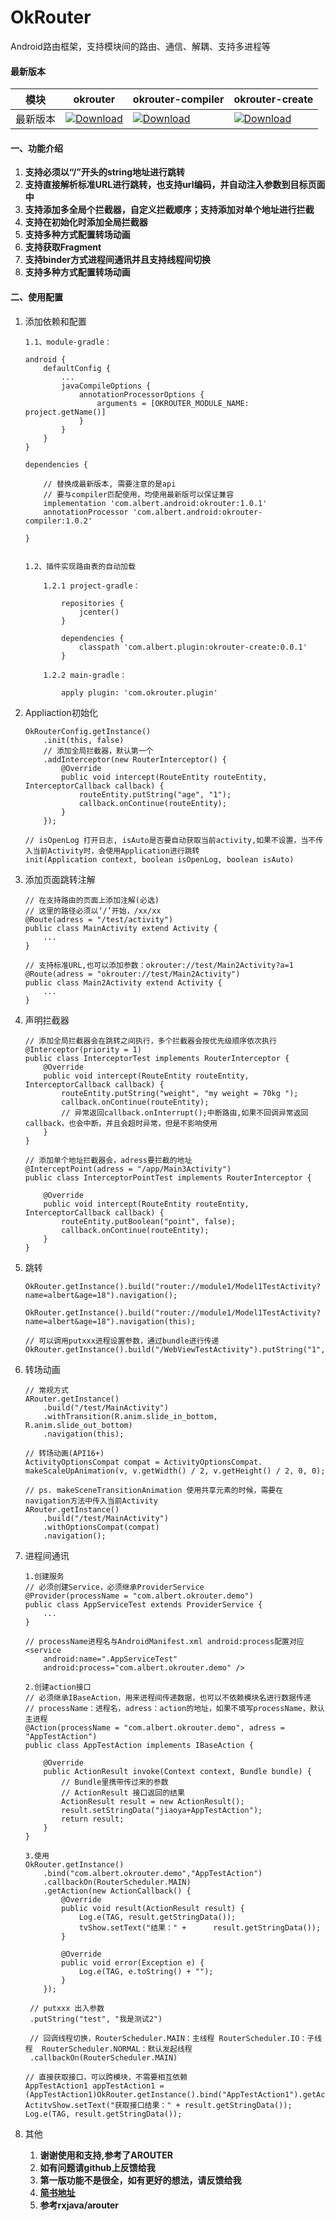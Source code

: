 # OkRouter
Android路由框架，支持模块间的路由、通信、解耦、支持多进程等


#### 最新版本

模块|okrouter|okrouter-compiler|okrouter-create
---|---|---|---
最新版本|[![Download](https://api.bintray.com/packages/albert-jiao/maven/okrouter/images/download.svg?version=1.0.1)](https://bintray.com/albert-jiao/maven/okrouter/1.0.1/link)|[![Download](https://api.bintray.com/packages/albert-jiao/maven/okrouter-compiler/images/download.svg?version=1.0.2)](https://bintray.com/albert-jiao/maven/okrouter-compiler/1.0.2/link)|[![Download](https://api.bintray.com/packages/albert-jiao/maven/okrouter-create/images/download.svg?version=0.0.1)](https://bintray.com/albert-jiao/maven/okrouter-create/0.0.1/link)


#### 一、功能介绍
1. **支持必须以“/”开头的string地址进行跳转**
2. **支持直接解析标准URL进行跳转，也支持url编码，并自动注入参数到目标页面中**
3. **支持添加多全局个拦截器，自定义拦截顺序；支持添加对单个地址进行拦截**
4. **支持在初始化时添加全局拦截器**
5. **支持多种方式配置转场动画**
6. **支持获取Fragment**
7. **支持binder方式进程间通讯并且支持线程间切换**
8. **支持多种方式配置转场动画**


#### 二、使用配置
1. 添加依赖和配置
 	``` 
 	1.1、module-gradle：
 
    android {
        defaultConfig {
            ...
            javaCompileOptions {
                annotationProcessorOptions {
                    arguments = [OKROUTER_MODULE_NAME: project.getName()]
                }
            }
        }
    }

    dependencies {

        // 替换成最新版本, 需要注意的是api
        // 要与compiler匹配使用，均使用最新版可以保证兼容
        implementation 'com.albert.android:okrouter:1.0.1'
		annotationProcessor 'com.albert.android:okrouter-compiler:1.0.2'

    }
    
    
  	1.2、插件实现路由表的自动加载

  		1.2.1 project-gradle：

  			repositories {
    			jcenter()
			}
		
			dependencies {
    			classpath 'com.albert.plugin:okrouter-create:0.0.1'
			}

		1.2.2 main-gradle：

			apply plugin: 'com.okrouter.plugin'

 	```
2. Appliaction初始化

	```
  	OkRouterConfig.getInstance()
        .init(this, false)
        // 添加全局拦截器，默认第一个
        .addInterceptor(new RouterInterceptor() {
            @Override
            public void intercept(RouteEntity routeEntity, InterceptorCallback callback) {
                routeEntity.putString("age", "1");
                callback.onContinue(routeEntity);
            }
        });
        
  	// isOpenLog 打开日志, isAuto是否要自动获取当前activity,如果不设置，当不传入当前Activity时，会使用Application进行跳转
  	init(Application context, boolean isOpenLog, boolean isAuto) 
	```

3. 添加页面跳转注解
	```
	// 在支持路由的页面上添加注解(必选)
	// 这里的路径必须以‘/’开始，/xx/xx
	@Route(adress = "/test/activity")
	public class MainActivity extend Activity {
    	...
	}
  
	// 支持标准URL,也可以添加参数：okrouter://test/Main2Activity?a=1
	@Route(adress = "okrouter://test/Main2Activity")
	public class Main2Activity extend Activity {
    	...
	} 
	```

4. 声明拦截器
	```
  	// 添加全局拦截器会在跳转之间执行，多个拦截器会按优先级顺序依次执行
  	@Interceptor(priority = 1)
  	public class InterceptorTest implements RouterInterceptor {
    	@Override
    	public void intercept(RouteEntity routeEntity, InterceptorCallback callback) {
        	routeEntity.putString("weight", "my weight = 70kg ");
        	callback.onContinue(routeEntity);
        	// 异常返回callback.onInterrupt();中断路由,如果不回调异常返回callback，也会中断，并且会超时异常，但是不影响使用
    	}
  	}
  
  	// 添加单个地址拦截器会，adress要拦截的地址
  	@InterceptPoint(adress = "/app/Main3Activity")
  	public class InterceptorPointTest implements RouterInterceptor {
    	
		@Override
    	public void intercept(RouteEntity routeEntity, 	InterceptorCallback callback) {
        	routeEntity.putBoolean("point", false);
        	callback.onContinue(routeEntity);
    	}
  	}
	```

5. 跳转
	```
	OkRouter.getInstance().build("router://module1/Model1TestActivity?name=albert&age=18").navigation();
	
	OkRouter.getInstance().build("router://module1/Model1TestActivity?name=albert&age=18").navigation(this);
	
	// 可以调用putxxx进程设置参数，通过bundle进行传递
	OkRouter.getInstance().build("/WebViewTestActivity").putString("1","2").navigation();
	```

6. 转场动画
	```
	// 常规方式
	ARouter.getInstance()
		.build("/test/MainActivity")
		.withTransition(R.anim.slide_in_bottom, R.anim.slide_out_bottom)
		.navigation(this);
	
	// 转场动画(API16+)
	ActivityOptionsCompat compat = ActivityOptionsCompat.
	makeScaleUpAnimation(v, v.getWidth() / 2, v.getHeight() / 2, 0, 0);
	
	// ps. makeSceneTransitionAnimation 使用共享元素的时候，需要在navigation方法中传入当前Activity
	ARouter.getInstance()
		.build("/test/MainActivity")
		.withOptionsCompat(compat)
		.navigation();
	```

7. 进程间通讯
	```
	1.创建服务
	// 必须创建Service，必须继承ProviderService
	@Provider(processName = "com.albert.okrouter.demo")
	public class AppServiceTest extends ProviderService {
  		...
	}
	
	// processName进程名与AndroidManifest.xml android:process配置对应
	<service
   		android:name=".AppServiceTest"
    	android:process="com.albert.okrouter.demo" />

	2.创建action接口
	// 必须继承IBaseAction，用来进程间传递数据，也可以不依赖模块名进行数据传递
	// processName：进程名，adress：action的地址，如果不填写processName，默认主进程
	@Action(processName = "com.albert.okrouter.demo", adress = "AppTestAction")
	public class AppTestAction implements IBaseAction {
	
		@Override
		public ActionResult invoke(Context context, Bundle bundle) {
			// Bundle里携带传过来的参数
			// ActionResult 接口返回的结果
	    	ActionResult result = new ActionResult();
	    	result.setStringData("jiaoya+AppTestAction");
	    	return result;
   		}
	}

	3.使用
	OkRouter.getInstance()
	    .bind("com.albert.okrouter.demo","AppTestAction")
	    .callbackOn(RouterScheduler.MAIN)
	    .getAction(new ActionCallback() {
	        @Override
	        public void result(ActionResult result) {
	            Log.e(TAG, result.getStringData());
	            tvShow.setText("结果：" + 		result.getStringData());
	        }
	
			@Override
	        public void error(Exception e) {
	            Log.e(TAG, e.toString() + "");
	        }
	    });

     // putxxx 出入参数
     .putString("test", "我是测试2")

	 // 回调线程切换，RouterScheduler.MAIN：主线程 RouterScheduler.IO：子线程  RouterScheduler.NORMAL：默认发起线程
	 .callbackOn(RouterScheduler.MAIN)
	    		
	// 直接获取接口，可以跨模块，不需要相互依赖
	AppTestAction1 appTestAction1 = (AppTestAction1)OkRouter.getInstance().bind("AppTestAction1").getAction();
	ActitvShow.setText("获取接口结果：" + result.getStringData());
	Log.e(TAG, result.getStringData());

	```

8. 其他
	1. **谢谢使用和支持,参考了AROUTER**
	2. **如有问题请github上反馈给我**
	3. **第一版功能不是很全，如有更好的想法，请反馈给我**
	4. **[简书地址](https://www.jianshu.com/u/24fcedd34db7)**
	5. **参考rxjava/arouter**



